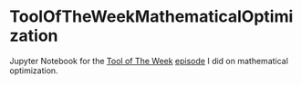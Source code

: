 # ToolOfTheWeekMathematicalOptimization
Jupyter Notebook for the [Tool of The Week](https://www.youtube.com/playlist?list=PLMgDVIa0Pg8Uhyyv2UcxAeee9dmCAW-yl) [episode](https://youtu.be/p2Y8hYmS99g) I did on mathematical optimization.
